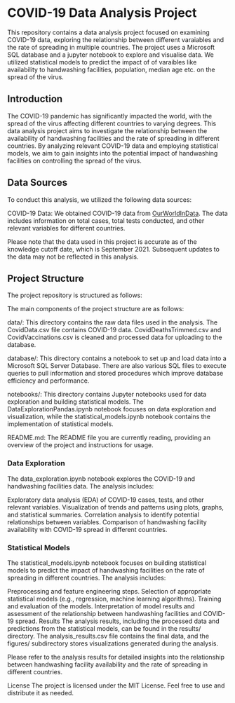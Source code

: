 # COVID-19 Data Analysis Project
This repository contains a data analysis project focused on examining COVID-19 data, exploring the relationship between different varaiables and the rate of spreading in multiple countries. The project uses a Microsoft SQL database and a jupyter notebook to explore and visualise data. We utilized statistical models to predict the impact of of varaibles like availability to handwashing facilities, population, median age etc. on the spread of the virus.

## Introduction
The COVID-19 pandemic has significantly impacted the world, with the spread of the virus affecting different countries to varying degrees. This data analysis project aims to investigate the relationship between the availability of handwashing facilities and the rate of spreading in different countries. By analyzing relevant COVID-19 data and employing statistical models, we aim to gain insights into the potential impact of handwashing facilities on controlling the spread of the virus.

## Data Sources
To conduct this analysis, we utilized the following data sources:

COVID-19 Data: We obtained COVID-19 data from [OurWorldInData](https://ourworldindata.org/coronavirus). The data includes information on total cases, total tests conducted, and other relevant variables for different countries.

Please note that the data used in this project is accurate as of the knowledge cutoff date, which is September 2021. Subsequent updates to the data may not be reflected in this analysis.

## Project Structure
The project repository is structured as follows:

The main components of the project structure are as follows:

data/: This directory contains the raw data files used in the analysis. The CovidData.csv file contains COVID-19 data. CovidDeathsTrimmed.csv and CovidVaccinations.csv is cleaned and processed data for uploading to the database.

database/: This directory contains a notebook to set up and load data into a Microsoft SQL Server Database. There are also various SQL files to execute queries to pull information and stored procedures which improve database efficiency and performance.

notebooks/: This directory contains Jupyter notebooks used for data exploration and building statistical models. The DataExplorationPandas.ipynb notebook focuses on data exploration and visualization, while the statistical_models.ipynb notebook contains the implementation of statistical models.

README.md: The README file you are currently reading, providing an overview of the project and instructions for usage.

### Data Exploration
The data_exploration.ipynb notebook explores the COVID-19 and handwashing facilities data. The analysis includes:

Exploratory data analysis (EDA) of COVID-19 cases, tests, and other relevant variables.
Visualization of trends and patterns using plots, graphs, and statistical summaries.
Correlation analysis to identify potential relationships between variables.
Comparison of handwashing facility availability with COVID-19 spread in different countries.
### Statistical Models
The statistical_models.ipynb notebook focuses on building statistical models to predict the impact of handwashing facilities on the rate of spreading in different countries. The analysis includes:

Preprocessing and feature engineering steps.
Selection of appropriate statistical models (e.g., regression, machine learning algorithms).
Training and evaluation of the models.
Interpretation of model results and assessment of the relationship between handwashing facilities and COVID-19 spread.
Results
The analysis results, including the processed data and predictions from the statistical models, can be found in the results/ directory. The analysis_results.csv file contains the final data, and the figures/ subdirectory stores visualizations generated during the analysis.

Please refer to the analysis results for detailed insights into the relationship between handwashing facility availability and the rate of spreading in different countries.

License
The project is licensed under the MIT License. Feel free to use and distribute it as needed.




